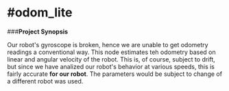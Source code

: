 #odom_lite
=====

###**Project Synopsis**

Our robot's gyroscope is broken, hence we are unable to get odometry readings a conventional way.  This node estimates teh odometry based on linear and angular velocity of the robot.  This is, of course, subject to drift, but since we have analized our robot's behavior at various speeds, this is fairly accurate **for our robot**.  The parameters would be subject to change of a different robot was used.
